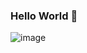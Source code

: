 ### Hello World 👋

![image](https://user-images.githubusercontent.com/45490399/134007861-1e830042-8092-4455-8d06-5dd9d37a2dab.png)


